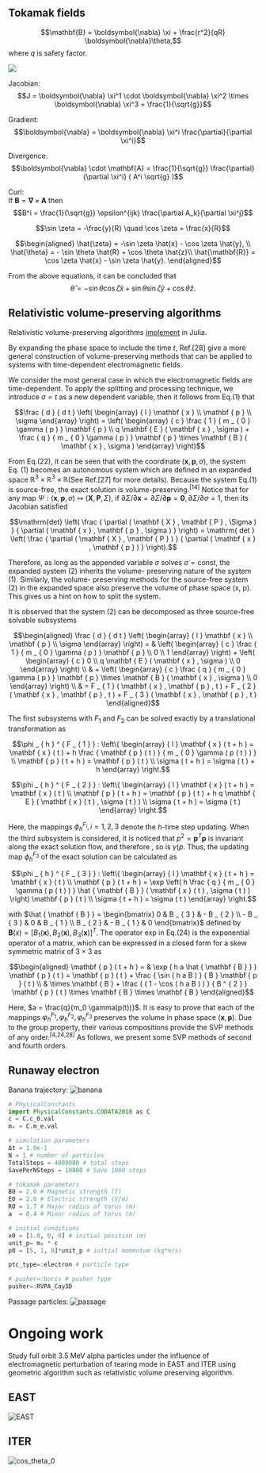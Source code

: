 ## Tokamak fields

$$\mathbf{B} = \boldsymbol{\nabla} \xi + \frac{r^2}{qR} \boldsymbol{\nabla}\theta,$$
where $q$ is safety factor.


![](figures//tokamak.png)

Jacobian:
$$J = \boldsymbol{\nabla} \xi^1 \cdot \boldsymbol{\nabla} \xi^2 \times \boldsymbol{\nabla} \xi^3 = \frac{1}{\sqrt{g}}$$

Gradient:
$$\boldsymbol{\nabla} = \boldsymbol{\nabla} \xi^i \frac{\partial}{\partial \xi^i}$$

Divergence:
$$\boldsymbol{\nabla} \cdot \mathbf{A} = \frac{1}{\sqrt{g}} \frac{\partial}{\partial \xi^i} ( A^i \sqrt{g} )$$

Curl:  
If $\mathbf{B} = \boldsymbol{\nabla} \times \mathbf{A}$ then
$$B^i =  \frac{1}{\sqrt{g}} \epsilon^{ijk} \frac{\partial A_k}{\partial \xi^j}$$

$$\sin \zeta = -\frac{y}{R} \quad \cos \zeta = \frac{x}{R}$$

$$\begin{aligned}
  \hat{\zeta} = -\sin \zeta \hat{x} - \cos \zeta \hat{y}, \\
  \hat{\theta} = - \sin \theta \hat{R} + \cos \theta \hat{z}\\
  \hat{\mathbf{R}} = \cos \zeta \hat{x} - \sin \zeta \hat{y}.
\end{aligned}$$

From the above equations, it can be concluded that
$$\hat{\theta} = - \sin \theta \cos \zeta \hat{x} + \sin \theta \sin \zeta \hat{y} + \cos \theta \hat{z}.$$

## Relativistic volume-preserving algorithms

Relativistic volume-preserving algorithms [implement](https://github.com/junyixu/ParticleTracer/blob/ce954f6d57de92f9bddef67a0301a94fe010b4a3/src/Pushers.jl#L58) in Julia.

By expanding the phase space to include the time $t$, Ref.[28] give a more general construction of volume-preserving methods that can be applied to systems with time-dependent electromagnetic fields.

We consider the most general case in which the electromagnetic fields are time-dependent.
To apply the splitting
and processing technique, we introduce $\sigma = t$ as a new
dependent variable, then it follows from Eq.(1) that

$$\frac { d } { d t } \left( \begin{array} { l } \mathbf { x } \\ \mathbf { p } \\ \sigma \end{array} \right) = \left( \begin{array} { c } \frac { 1 } { m _ { 0 } \gamma ( p ) } \mathbf { p } \\ q \mathbf { E } ( \mathbf { x } , \sigma ) + \frac { q } { m _ { 0 } \gamma ( p ) } \mathbf { p } \times \mathbf { B } ( \mathbf { x } , \sigma ) \end{array} \right)$$

From Eq.(22), it can be seen that with the coordinate
$(\mathbf{x}, \mathbf{p}, \sigma)$, the system Eq. (1)
becomes an autonomous system which are defined in an expanded space
$\mathbb { R } ^ { 3 } \times \mathbb { R } ^ { 3 } \times \mathbb { R }$(See Ref.[27] for more details). 
Because the system Eq.(1) is source-free, the exact solution is volume-preserving.<sup>[14]</sup>
Notice that for any map
$\Psi:(\mathbf{x}, \mathbf{p},\sigma) \mapsto ( \mathbf { X } , \mathbf { P } , \Sigma )$,
if $\partial \Sigma / \partial \mathbf{x} = \partial \Sigma / \partial \mathbf{p} = \mathbf{0}, \partial \Sigma / \partial \sigma = 1$,
then its Jacobian satisfied

$$\mathrm{det} \left( \frac { \partial ( \mathbf { X } , \mathbf { P } , \Sigma ) } { \partial ( \mathbf { x } , \mathbf { p } , \sigma ) } \right) = \mathrm{ det } \left( \frac { \partial ( \mathbf { X } , \mathbf { P } ) } { \partial ( \mathbf { x } , \mathbf { p } ) } \right).$$

Therefore, as long as the appended variable $\sigma$ solves
$\dot{\sigma} = \text{const}$, the expanded system (2) inherits the volume-
preserving nature of the system (1). Similarly, the volume-
preserving methods for the source-free system (2) in the
expanded space also preserve the volume of phase space (x, p).
This gives us a hint on how to split the system.

It is observed that the system (2) can be decomposed as
three source-free solvable subsystems

$$\begin{aligned} \frac { d } { d t } \left( \begin{array} { l } \mathbf { x } \\ \mathbf { p } \\ \sigma \end{array} \right) = & \left( \begin{array} { c } \frac { 1 } { m _ { 0 } \gamma ( p ) } \mathbf { p } \\ 0 \\ 1 \end{array} \right) + \left( \begin{array} { c } 0 \\ q \mathbf { E } ( \mathbf { x } , \sigma ) \\ 0 \end{array} \right) \\ & + \left( \begin{array} { c } \frac { q } { m _ { 0 } \gamma ( p ) } \mathbf { p } \times \mathbf { B } ( \mathbf { x } , \sigma ) \\ 0 \end{array} \right) \\ & = F _ { 1 } ( \mathbf { x } , \mathbf { p } , t ) + F _ { 2 } ( \mathbf { x } , \mathbf { p } , t ) + F _ { 3 } ( \mathbf { x } , \mathbf { p } , t ) \end{aligned}$$

The first subsystems with $F_1$ and $F_2$ can be solved exactly
by a translational transformation as

$$\phi _ { h } ^ { F _ { 1 } } : \left\{ \begin{array} { l } \mathbf { x } ( t + h ) = \mathbf { x } ( t ) + h \frac { \mathbf { p } ( t ) } { m _ { 0 } \gamma ( p ( t ) ) } \\ \mathbf { p } ( t + h ) = \mathbf { p } ( t ) \\ \sigma ( t + h ) = \sigma ( t ) + h \end{array} \right.$$

$$\phi _ { h } ^ { F _ { 2 } } : \left\{ \begin{array} { l } \mathbf { x } ( t + h ) = \mathbf { x } ( t ) \\ \mathbf { p } ( t + h ) = \mathbf { p } ( t ) + h q \mathbf { E } ( \mathbf { x } ( t ) , \sigma ( t ) ) \\ \sigma ( t + h ) = \sigma ( t ) \end{array} \right.$$

Here, the mappings $\phi_h^{F_i}, i = 1,2,3$ denote the $h$-time step updating.
When the third subsystem is considered, it is noticed that
$p^2 = \mathbf{p}^T \mathbf{p}$ is invariant along the exact solution flow,
and therefore , so is $\gamma(p$.
Thus, the updating map $\phi_h^{F_3}$ of the exact solution can be calculated as

$$\phi _ { h } ^ { F _ { 3 } } : \left\{ \begin{array} { l } \mathbf { x } ( t + h ) = \mathbf { x } ( t ) \\ \mathbf { p } ( t + h ) = \exp \left( h \frac { q } { m _ { 0 } \gamma ( p ( t ) ) } \hat { \mathbf { B } } ( \mathbf { x } ( t ) , \sigma ( t ) ) \right) \mathbf { p } ( t ) \\ \sigma ( t + h ) = \sigma ( t ) \end{array} \right.$$

with $\hat { \mathbf { B } } = \begin{bmatrix} 0 & B _ { 3 } & - B _ { 2 } \\ - B _ { 3 } & 0 & B _ { 1 } \\ B _ { 2 } & - B _ { 1 } & 0 \end{bmatrix}$
defined by $\mathbf{B}(x) = [B_1(\mathbf{x}), B_2(\mathbf{x}), B_3(\mathbf{x})]^T$.
The operator exp in Eq.(24) is the exponential operator of a matrix,
which can be expressed in a closed form for a skew symmetric matrix of $3 \times 3$ as

$$\begin{aligned} \mathbf { p } ( t + h ) = & \exp ( h a \hat { \mathbf { B } } ) \mathbf { p } ( t ) = \mathbf { p } ( t ) + \frac { \sin ( h a B ) } { B } \mathbf { p } ( t ) \\ & \times \mathbf { B } + \frac { ( 1 - \cos ( h a B ) ) } { B ^ { 2 } } \mathbf { p } ( t ) \times \mathbf { B } \times \mathbf { B } \end{aligned}$$

Here, $a = \frac{q}{m_0 \gamma(p(t))}$.
It is easy to prove that each of the mappings
$\varphi_h^{F_1}, \varphi_h^{F_2}, \varphi_h^{F_3}$ preserves the volume in phase space $(\mathbf{x}, \mathbf{p})$.
Due to the group property,
their various compositions provide the SVP methods of any order.<sup>[4,24,28]</sup>
As follows, we present some SVP methods of second and fourth orders.

## Runaway electron

Banana trajectory:
![banana](resources/banana.png)

```julia
# PhysicalConstants
import PhysicalConstants.CODATA2018 as C
c = C.c_0.val
mₑ = C.m_e.val

# simulation parameters
Δt = 1.0e-1
N = 1 # number of particles
TotalSteps = 4000000 # total steps
SavePerNSteps = 10000 # Save 1000 steps

# tokamak parameters
B0 = 2.0 # Magnetic strength (T)
E0 = 2.0 # Electric strength (V/m)
R0 = 1.7 # Major radius of torus (m)
a  = 0.4 # Minor radius of torus (m)

# initial conditions
x0 = [1.8, 0, 0] # initial position (m)
unit_p= mₑ * c
p0 = [5, 1, 0]*unit_p # initial momentum (kg*m/s)

ptc_type=:electron # particle type

# pusher=:boris # pusher type
pusher=:RVPA_Cay3D
```

Passage particles:
![passage](resources/passage.png)

# Ongoing work

Study full orbit 3.5 MeV alpha particles under the influence of electromagnetic perturbation of tearing mode in EAST and ITER using geometric algorithm such as relativistic volume preserving algorithm.

## EAST

![EAST](resources/EAST_loss.gif)

## ITER
![cos_theta_0](resources/cos_theta_0.png)
